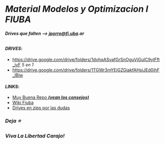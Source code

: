 # ___Material Modelos y Optimizacion I FIUBA___
###### ___Drives que falten --> jporro@fi.uba.ar___


#### ___DRIVES___:
* https://drive.google.com/drive/folders/1dvhqASvafGrSnOguVjGulC9yIFft_ivF _5 en 1_
* https://drive.google.com/drive/folders/1TGWr3mYEjGZGiakfAHsiJEd0ihF_lBlw
<!--
### Parciales:
* [Parciales Resueltos](https://drive.google.com/drive/folders/19k2CDqAoVJNFHZz6tq4Q_FEFhGl1n-C-)
* [Parciales Resueltos](https://drive.google.com/drive/folders/1_WpZf36kuXF7kEiBnYxCwbE4-ujvNNAx)
* [Parciales Resueltos _(algunos estan ya en los otros links)_](https://drive.google.com/drive/folders/1GkAzTrqeFMjKkkh-ZN_O3GRUb9s4-3ps)
* [Modelos](https://github.com/lucasbilo/ModelosYOptimizacionI/blob/main/ParcialesResueltos/Tp20210311.pdf)
  -->

#### ___LINKS___:
* [Muy Buena Repo ___(vean los consejos)___](https://github.com/AbrahamOsco/Modelos71.14)
* [Wiki Fiuba](http://wiki.foros-fiuba.com.ar/materias:71:14)
* [Drives en zips por las dudas](https://drive.google.com/drive/u/1/folders/1TCuZhHYz08hRTbka7LMtjLn276iJwJ3c)

  
### _Deja ⭐_
### _Viva La Libertad Carajo!_
